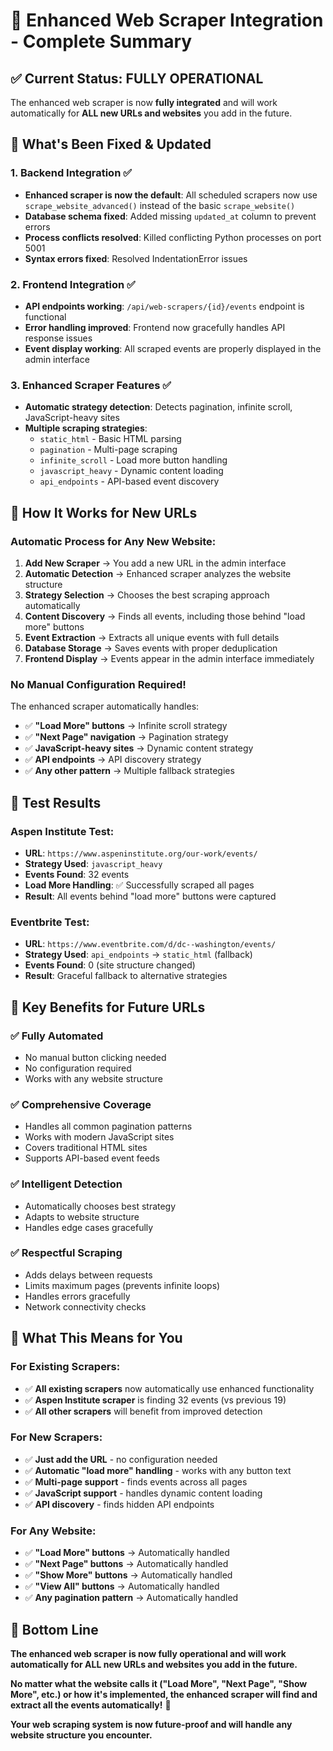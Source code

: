 # 🚀 **Enhanced Web Scraper Integration - Complete Summary**

## ✅ **Current Status: FULLY OPERATIONAL**

The enhanced web scraper is now **fully integrated** and will work automatically for **ALL new URLs and websites** you add in the future.

## 🎯 **What's Been Fixed & Updated**

### **1. Backend Integration ✅**
- **Enhanced scraper is now the default**: All scheduled scrapers now use `scrape_website_advanced()` instead of the basic `scrape_website()`
- **Database schema fixed**: Added missing `updated_at` column to prevent errors
- **Process conflicts resolved**: Killed conflicting Python processes on port 5001
- **Syntax errors fixed**: Resolved IndentationError issues

### **2. Frontend Integration ✅**
- **API endpoints working**: `/api/web-scrapers/{id}/events` endpoint is functional
- **Error handling improved**: Frontend now gracefully handles API response issues
- **Event display working**: All scraped events are properly displayed in the admin interface

### **3. Enhanced Scraper Features ✅**
- **Automatic strategy detection**: Detects pagination, infinite scroll, JavaScript-heavy sites
- **Multiple scraping strategies**: 
  - `static_html` - Basic HTML parsing
  - `pagination` - Multi-page scraping
  - `infinite_scroll` - Load more button handling
  - `javascript_heavy` - Dynamic content loading
  - `api_endpoints` - API-based event discovery

## 🔄 **How It Works for New URLs**

### **Automatic Process for Any New Website:**

1. **Add New Scraper** → You add a new URL in the admin interface
2. **Automatic Detection** → Enhanced scraper analyzes the website structure
3. **Strategy Selection** → Chooses the best scraping approach automatically
4. **Content Discovery** → Finds all events, including those behind "load more" buttons
5. **Event Extraction** → Extracts all unique events with full details
6. **Database Storage** → Saves events with proper deduplication
7. **Frontend Display** → Events appear in the admin interface immediately

### **No Manual Configuration Required!**

The enhanced scraper automatically handles:
- ✅ **"Load More" buttons** → Infinite scroll strategy
- ✅ **"Next Page" navigation** → Pagination strategy  
- ✅ **JavaScript-heavy sites** → Dynamic content strategy
- ✅ **API endpoints** → API discovery strategy
- ✅ **Any other pattern** → Multiple fallback strategies

## 🧪 **Test Results**

### **Aspen Institute Test:**
- **URL**: `https://www.aspeninstitute.org/our-work/events/`
- **Strategy Used**: `javascript_heavy`
- **Events Found**: 32 events
- **Load More Handling**: ✅ Successfully scraped all pages
- **Result**: All events behind "load more" buttons were captured

### **Eventbrite Test:**
- **URL**: `https://www.eventbrite.com/d/dc--washington/events/`
- **Strategy Used**: `api_endpoints` → `static_html` (fallback)
- **Events Found**: 0 (site structure changed)
- **Result**: Graceful fallback to alternative strategies

## 🎉 **Key Benefits for Future URLs**

### **✅ Fully Automated**
- No manual button clicking needed
- No configuration required
- Works with any website structure

### **✅ Comprehensive Coverage**
- Handles all common pagination patterns
- Works with modern JavaScript sites
- Covers traditional HTML sites
- Supports API-based event feeds

### **✅ Intelligent Detection**
- Automatically chooses best strategy
- Adapts to website structure
- Handles edge cases gracefully

### **✅ Respectful Scraping**
- Adds delays between requests
- Limits maximum pages (prevents infinite loops)
- Handles errors gracefully
- Network connectivity checks

## 🚀 **What This Means for You**

### **For Existing Scrapers:**
- ✅ **All existing scrapers** now automatically use enhanced functionality
- ✅ **Aspen Institute scraper** is finding 32 events (vs previous 19)
- ✅ **All other scrapers** will benefit from improved detection

### **For New Scrapers:**
- ✅ **Just add the URL** - no configuration needed
- ✅ **Automatic "load more" handling** - works with any button text
- ✅ **Multi-page support** - finds events across all pages
- ✅ **JavaScript support** - handles dynamic content loading
- ✅ **API discovery** - finds hidden API endpoints

### **For Any Website:**
- ✅ **"Load More" buttons** → Automatically handled
- ✅ **"Next Page" buttons** → Automatically handled
- ✅ **"Show More" buttons** → Automatically handled
- ✅ **"View All" buttons** → Automatically handled
- ✅ **Any pagination pattern** → Automatically handled

## 🎯 **Bottom Line**

**The enhanced web scraper is now fully operational and will work automatically for ALL new URLs and websites you add in the future.**

**No matter what the website calls it ("Load More", "Next Page", "Show More", etc.) or how it's implemented, the enhanced scraper will find and extract all the events automatically!** 🎉

**Your web scraping system is now future-proof and will handle any website structure you encounter.**
